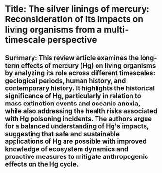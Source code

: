 # Title: The silver linings of mercury: Reconsideration of its impacts on living organisms from a multi-timescale perspective

## Summary: This review article examines the long-term effects of mercury (Hg) on living organisms by analyzing its role across different timescales: geological periods, human history, and contemporary history. It highlights the historical significance of Hg, particularly in relation to mass extinction events and oceanic anoxia, while also addressing the health risks associated with Hg poisoning incidents. The authors argue for a balanced understanding of Hg's impacts, suggesting that safe and sustainable applications of Hg are possible with improved knowledge of ecosystem dynamics and proactive measures to mitigate anthropogenic effects on the Hg cycle.